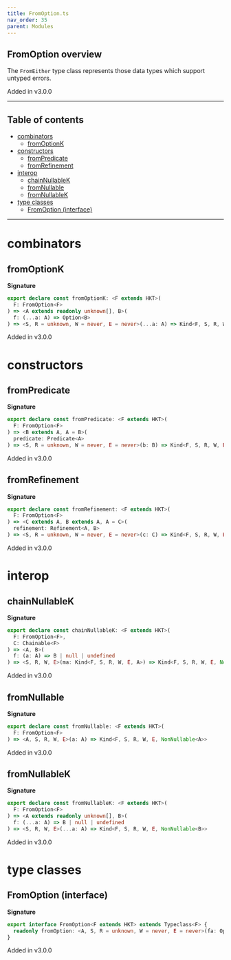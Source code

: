 ```yaml
---
title: FromOption.ts
nav_order: 35
parent: Modules
---
```


## FromOption overview

The `FromEither` type class represents those data types which support untyped errors.

Added in v3.0.0

---

<h2 class="text-delta">Table of contents</h2>

- [combinators](#combinators)
  - [fromOptionK](#fromoptionk)
- [constructors](#constructors)
  - [fromPredicate](#frompredicate)
  - [fromRefinement](#fromrefinement)
- [interop](#interop)
  - [chainNullableK](#chainnullablek)
  - [fromNullable](#fromnullable)
  - [fromNullableK](#fromnullablek)
- [type classes](#type-classes)
  - [FromOption (interface)](#fromoption-interface)

---

# combinators

## fromOptionK

**Signature**

```ts
export declare const fromOptionK: <F extends HKT>(
  F: FromOption<F>
) => <A extends readonly unknown[], B>(
  f: (...a: A) => Option<B>
) => <S, R = unknown, W = never, E = never>(...a: A) => Kind<F, S, R, W, E, B>
```

Added in v3.0.0

# constructors

## fromPredicate

**Signature**

```ts
export declare const fromPredicate: <F extends HKT>(
  F: FromOption<F>
) => <B extends A, A = B>(
  predicate: Predicate<A>
) => <S, R = unknown, W = never, E = never>(b: B) => Kind<F, S, R, W, E, B>
```

Added in v3.0.0

## fromRefinement

**Signature**

```ts
export declare const fromRefinement: <F extends HKT>(
  F: FromOption<F>
) => <C extends A, B extends A, A = C>(
  refinement: Refinement<A, B>
) => <S, R = unknown, W = never, E = never>(c: C) => Kind<F, S, R, W, E, B>
```

Added in v3.0.0

# interop

## chainNullableK

**Signature**

```ts
export declare const chainNullableK: <F extends HKT>(
  F: FromOption<F>,
  C: Chainable<F>
) => <A, B>(
  f: (a: A) => B | null | undefined
) => <S, R, W, E>(ma: Kind<F, S, R, W, E, A>) => Kind<F, S, R, W, E, NonNullable<B>>
```

Added in v3.0.0

## fromNullable

**Signature**

```ts
export declare const fromNullable: <F extends HKT>(
  F: FromOption<F>
) => <A, S, R, W, E>(a: A) => Kind<F, S, R, W, E, NonNullable<A>>
```

Added in v3.0.0

## fromNullableK

**Signature**

```ts
export declare const fromNullableK: <F extends HKT>(
  F: FromOption<F>
) => <A extends readonly unknown[], B>(
  f: (...a: A) => B | null | undefined
) => <S, R, W, E>(...a: A) => Kind<F, S, R, W, E, NonNullable<B>>
```

Added in v3.0.0

# type classes

## FromOption (interface)

**Signature**

```ts
export interface FromOption<F extends HKT> extends Typeclass<F> {
  readonly fromOption: <A, S, R = unknown, W = never, E = never>(fa: Option<A>) => Kind<F, S, R, W, E, A>
}
```

Added in v3.0.0
